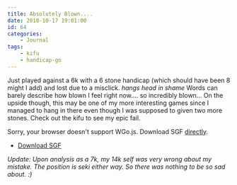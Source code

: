 ```yaml
---
title: Absolutely Blown....
date: 2010-10-17 19:01:00
id: 64
categories:
	- Journal
tags:
	- kifu
	- handicap-go
---
```


Just played against a 6k with a 6 stone handicap (which should have been 8 might I add) and lost due to a misclick. *hangs head in shame* Words can barely describe how blown I feel right now.... so incredibly blown... On the upside though, this may be one of my more interesting games since I managed to hang in there even though I was supposed to given two more stones. Check out the kifu to see my epic fail.

<!--more-->

<article>
	<section data-wgo="/kifu/2010/2010.10.17-Absolutely-Blown.sgf" data-wgo-enablewheel="false" style="width: 100%">
	  <p>Sorry, your browser doesn't support WGo.js. Download SGF <a href="/kifu/2010/2010.10.17-Absolutely-Blown.sgf">directly</a>.</p>
	</section>
	<div><ul><li><a href="/kifu/2010/2010.10.17-Absolutely-Blown.sgf">Download SGF</a></li></ul></div>
</article>

_Update: Upon analysis as a 7k, my 14k self was very wrong about my mistake. The position is seki either way. So there was nothing to be so sad about. :)_
